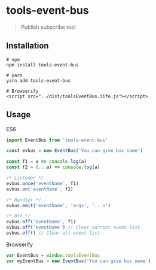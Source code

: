 # tools-event-bus

> Publish subscribe tool

## Installation

```shell
# npm
npm install tools-event-bus

# yarn
yarn add tools-event-bus

# Browserify
<script src="../dist/toolsEventBus.iife.js"></script>
```

## Usage

ES6

```js
import EventBus from 'tools-event-bus'

const evbus = new EventBus('You can give bus name')

const f1 = a => console.log(a)
const f2 = (...a) => console.log(a)

/* Listener */
evbus.once('eventName', f1)
evbus.on('eventName', f2)

/* Handler */
evbus.emit('eventName', 'args', '...n')

/* Off */
evbus.off('eventName', f1)
evbus.off('eventName') // Clear current event list
evbus.off() // Clear all event list
```

Browserify

```js
var EventBus = window.toolsEventBus
var myEventBus = new EventBus('You can give bus name')
```
